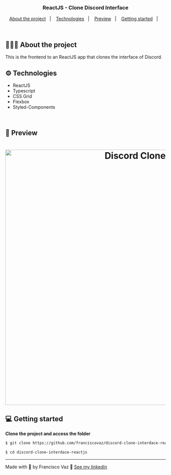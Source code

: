 <h3 align="center">
  ReactJS - Clone Discord Interface
</h3>

<p align="center">
  <a href="#%EF%B8%8F-about-the-project">About the project</a>&nbsp;&nbsp;&nbsp;|&nbsp;&nbsp;&nbsp;
  <a href="#-technologies">Technologies</a>&nbsp;&nbsp;&nbsp;|&nbsp;&nbsp;&nbsp;
  <a href="#-preview">Preview</a>&nbsp;&nbsp;&nbsp;|&nbsp;&nbsp;&nbsp;
  <a href="#-getting-started">Getting started</a>&nbsp;&nbsp;&nbsp;|&nbsp;&nbsp;&nbsp;
</p>

</br>

## 💇🏻‍♂️ About the project

This is the frontend to an ReactJS app that clones the interface of Discord.

## ⚙️ Technologies

- ReactJS
- Typescript
- CSS Grid
- Flexbox
- Styled-Components

<br />

## 📸 Preview

<h1 align="center">
  <img width="800" alt="Discord Clone" src="https://user-images.githubusercontent.com/27808014/85022360-19c24300-b16b-11ea-9fe5-7baeb703144b.png">
</h1>

## 💻 Getting started

**Clone the project and access the folder**

```bash
$ git clone https://github.com/franciscovaz/discord-clone-interdace-reactjs.git
```

```bash
$ cd discord-clone-interdace-reactjs
```

---

Made with 💜 by Francisco Vaz 👋 [See my linkedin](https://www.linkedin.com/in/francisco-vaz/)

